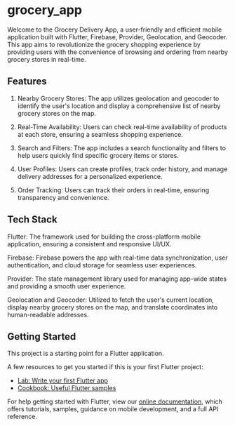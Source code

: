# grocery_app
Welcome to the Grocery Delivery App, a user-friendly and efficient mobile application built with Flutter, Firebase, Provider, Geolocation, and Geocoder. This app aims to revolutionize the grocery shopping experience by providing users with the convenience of browsing and ordering from nearby grocery stores in real-time.

## Features
1. Nearby Grocery Stores: The app utilizes geolocation and geocoder to identify the user's location and display a comprehensive list of nearby grocery stores on the map.

2. Real-Time Availability: Users can check real-time availability of products at each store, ensuring a seamless shopping experience.

3. Search and Filters: The app includes a search functionality and filters to help users quickly find specific grocery items or stores.

4. User Profiles: Users can create profiles, track order history, and manage delivery addresses for a personalized experience.

5. Order Tracking: Users can track their orders in real-time, ensuring transparency and convenience.

## Tech Stack
Flutter: The framework used for building the cross-platform mobile application, ensuring a consistent and responsive UI/UX.

Firebase: Firebase powers the app with real-time data synchronization, user authentication, and cloud storage for seamless user experiences.

Provider: The state management library used for managing app-wide states and providing a smooth user experience.

Geolocation and Geocoder: Utilized to fetch the user's current location, display nearby grocery stores on the map, and translate coordinates into human-readable addresses.

## Getting Started

This project is a starting point for a Flutter application.

A few resources to get you started if this is your first Flutter project:

- [Lab: Write your first Flutter app](https://flutter.dev/docs/get-started/codelab)
- [Cookbook: Useful Flutter samples](https://flutter.dev/docs/cookbook)

For help getting started with Flutter, view our
[online documentation](https://flutter.dev/docs), which offers tutorials,
samples, guidance on mobile development, and a full API reference.
